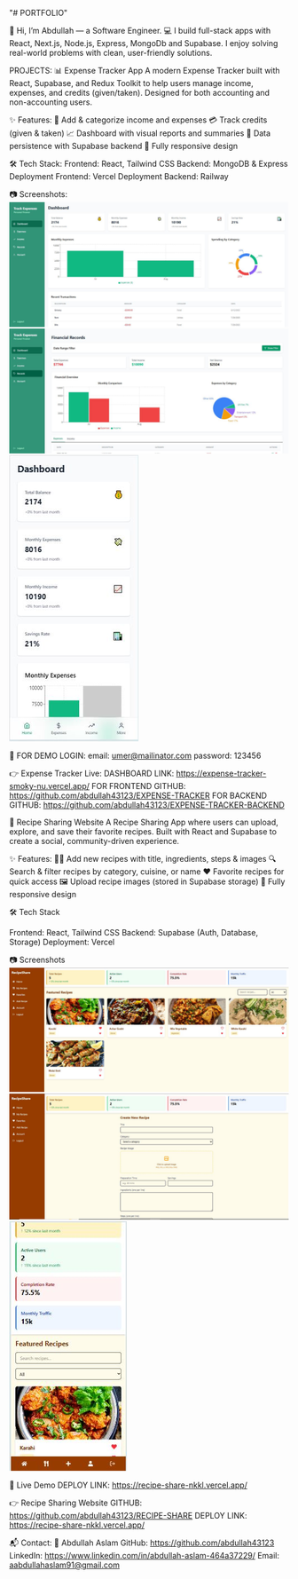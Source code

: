 "# PORTFOLIO"

👋 Hi, I’m Abdullah — a Software Engineer.
💻 I build full-stack apps with React, Next.js, Node.js, Express, MongoDb and Supabase.
I enjoy solving real-world problems with clean, user-friendly solutions.  

PROJECTS:
📊 Expense Tracker App
A modern Expense Tracker built with React, Supabase, and Redux Toolkit to help users manage income, expenses, and credits (given/taken). Designed for both accounting and non-accounting users.

✨ Features:
📌 Add & categorize income and expenses
💳 Track credits (given & taken)
📈 Dashboard with visual reports and summaries
💾 Data persistence with Supabase backend
📱 Fully responsive design

🛠️ Tech Stack:
Frontend: React, Tailwind CSS
Backend: MongoDB & Express
Deployment Frontend: Vercel
Deployment Backend: Railway

📷 Screenshots:
![Dashboard Screenshot](./expensePictures/PC.JPG)
![Records](./expensePictures/RECORDS.JPG)
![Mobile View](./expensePictures/MOBILE%20VIEW.JPG)

🚀 FOR DEMO LOGIN:
email: umer@mailinator.com
password: 123456

👉 Expense Tracker Live:
DASHBOARD LINK: https://expense-tracker-smoky-nu.vercel.app/
FOR FRONTEND GITHUB: https://github.com/abdullah43123/EXPENSE-TRACKER
FOR BACKEND GITHUB: https://github.com/abdullah43123/EXPENSE-TRACKER-BACKEND


🍳 Recipe Sharing Website
A Recipe Sharing App where users can upload, explore, and save their favorite recipes. Built with React and Supabase to create a social, community-driven experience.

✨ Features:
👩‍🍳 Add new recipes with title, ingredients, steps & images
🔍 Search & filter recipes by category, cuisine, or name
❤️ Favorite recipes for quick access
🖼️ Upload recipe images (stored in Supabase storage)
📱 Fully responsive design

🛠️ Tech Stack

Frontend: React, Tailwind CSS
Backend: Supabase (Auth, Database, Storage)
Deployment: Vercel

📷 Screenshots
![Dashboard](./recipePictures/DASHBOARD.JPG)
![Add Recipe](./recipePictures/ADD%20RECIPE.JPG)
![Mobile View](./recipePictures/MOBILE%20VIEW.JPG)

🚀 Live Demo
DEPLOY LINK: https://recipe-share-nkkl.vercel.app/

👉 Recipe Sharing Website
GITHUB: https://github.com/abdullah43123/RECIPE-SHARE
DEPLOY LINK: https://recipe-share-nkkl.vercel.app/


📬 Contact:
👤 Abdullah Aslam
GitHub: https://github.com/abdullah43123
LinkedIn: https://www.linkedin.com/in/abdullah-aslam-464a37229/
Email: aabdullahaslam91@gmail.com

